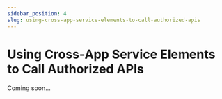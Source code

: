 ```yaml
---
sidebar_position: 4
slug: using-cross-app-service-elements-to-call-authorized-apis
---
```


# Using Cross-App Service Elements to Call Authorized APIs

Coming soon...
